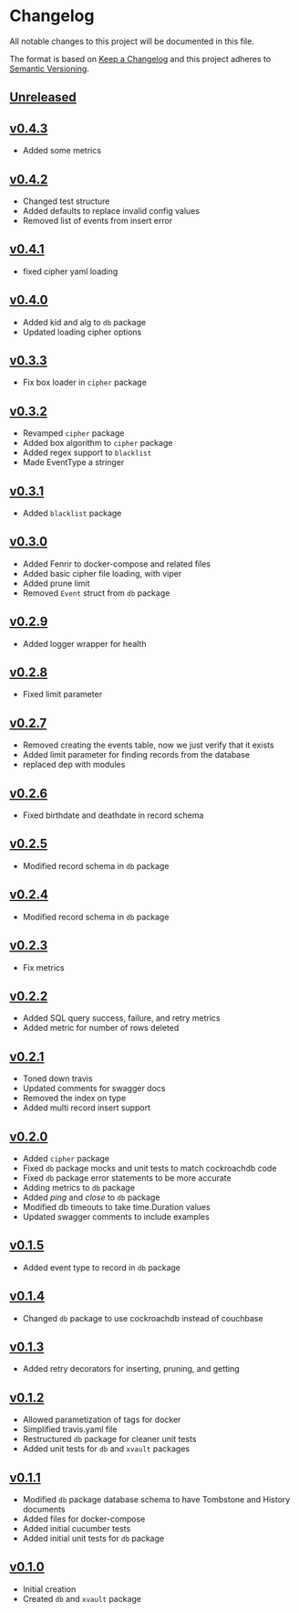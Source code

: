 # Changelog
All notable changes to this project will be documented in this file.

The format is based on [Keep a Changelog](http://keepachangelog.com/en/1.0.0/)
and this project adheres to [Semantic Versioning](http://semver.org/spec/v2.0.0.html).

## [Unreleased]

## [v0.4.3]
- Added some metrics

## [v0.4.2]
- Changed test structure
- Added defaults to replace invalid config values
- Removed list of events from insert error

## [v0.4.1]
- fixed cipher yaml loading

## [v0.4.0]
- Added kid and alg to `db` package
- Updated loading cipher options

## [v0.3.3]
- Fix box loader in `cipher` package

## [v0.3.2]
- Revamped `cipher` package
- Added box algorithm to `cipher` package
- Added regex support to `blacklist`
- Made EventType a stringer

## [v0.3.1]
- Added `blacklist` package

## [v0.3.0]
- Added Fenrir to docker-compose and related files
- Added basic cipher file loading, with viper
- Added prune limit
- Removed `Event` struct from `db` package

## [v0.2.9]
 - Added logger wrapper for health

## [v0.2.8]
 - Fixed limit parameter

## [v0.2.7]
 - Removed creating the events table, now we just verify that it exists
 - Added limit parameter for finding records from the database
 - replaced dep with modules

## [v0.2.6]
 - Fixed birthdate and deathdate in record schema

## [v0.2.5]
 - Modified record schema in `db` package

## [v0.2.4]
 - Modified record schema in `db` package

## [v0.2.3]
 - Fix metrics

## [v0.2.2]
 - Added SQL query success, failure, and retry metrics
 - Added metric for number of rows deleted

## [v0.2.1]
 - Toned down travis
 - Updated comments for swagger docs
 - Removed the index on type
 - Added multi record insert support

## [v0.2.0]
 - Added `cipher` package
 - Fixed `db` package mocks and unit tests to match cockroachdb code
 - Fixed `db` package error statements to be more accurate
 - Adding metrics to `db` package
 - Added _ping_ and _close_ to `db` package
 - Modified db timeouts to take time.Duration values
 - Updated swagger comments to include examples

## [v0.1.5]
 - Added event type to record in `db` package

## [v0.1.4]
- Changed `db` package to use cockroachdb instead of couchbase

## [v0.1.3]
- Added retry decorators for inserting, pruning, and getting

## [v0.1.2]
- Allowed parametization of tags for docker
- Simplified travis.yaml file
- Restructured `db` package for cleaner unit tests
- Added unit tests for `db` and `xvault` packages

## [v0.1.1]
- Modified `db` package database schema to have Tombstone and History documents
- Added files for docker-compose
- Added initial cucumber tests
- Added initial unit tests for `db` package

## [v0.1.0]
- Initial creation
- Created `db` and `xvault` package

[Unreleased]: https://github.com/Comcast/codex/compare/v0.4.3..HEAD
[v0.4.3]: https://github.com/Comcast/codex/compare/v0.4.2...v0.4.3
[v0.4.2]: https://github.com/Comcast/codex/compare/v0.4.1...v0.4.2
[v0.4.1]: https://github.com/Comcast/codex/compare/v0.4.0...v0.4.1
[v0.4.0]: https://github.com/Comcast/codex/compare/v0.3.3...v0.4.0
[v0.3.3]: https://github.com/Comcast/codex/compare/v0.3.2...v0.3.3
[v0.3.2]: https://github.com/Comcast/codex/compare/v0.3.1...v0.3.2
[v0.3.1]: https://github.com/Comcast/codex/compare/v0.3.0...v0.3.1
[v0.3.0]: https://github.com/Comcast/codex/compare/v0.2.9...v0.3.0
[v0.2.9]: https://github.com/Comcast/codex/compare/v0.2.8...v0.2.9
[v0.2.8]: https://github.com/Comcast/codex/compare/v0.2.7...v0.2.8
[v0.2.7]: https://github.com/Comcast/codex/compare/v0.2.6...v0.2.7
[v0.2.6]: https://github.com/Comcast/codex/compare/v0.2.5...v0.2.6
[v0.2.5]: https://github.com/Comcast/codex/compare/v0.2.4...v0.2.5
[v0.2.4]: https://github.com/Comcast/codex/compare/v0.2.3...v0.2.4
[v0.2.3]: https://github.com/Comcast/codex/compare/v0.2.2...v0.2.3
[v0.2.2]: https://github.com/Comcast/codex/compare/v0.2.1...v0.2.2
[v0.2.1]: https://github.com/Comcast/codex/compare/v0.2.0...v0.2.1
[v0.2.0]: https://github.com/Comcast/codex/compare/v0.1.5...v0.2.0
[v0.1.5]: https://github.com/Comcast/codex/compare/v0.1.4...v0.1.5
[v0.1.4]: https://github.com/Comcast/codex/compare/v0.1.3...v0.1.4
[v0.1.3]: https://github.com/Comcast/codex/compare/v0.1.2...v0.1.3
[v0.1.2]: https://github.com/Comcast/codex/compare/v0.1.1...v0.1.2
[v0.1.1]: https://github.com/Comcast/codex/compare/v0.1.0...v0.1.1
[v0.1.0]: https://github.com/Comcast/codex/compare/0.0.0...v0.1.0
